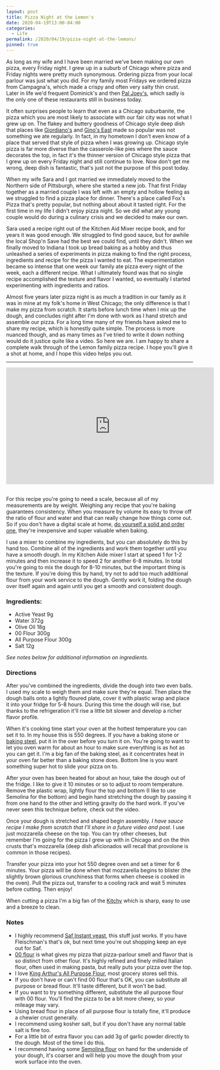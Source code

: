 ```yaml
---
layout: post
title: Pizza Night at the Lemon's
date: 2020-04-19T13:00-04:00
categories:
  - Life
permalink: /2020/04/19/pizza-night-at-the-lemons/
pinned: true
---
```


As long as my wife and I have been married we've been making our own pizza, every Friday night. I grew up in a suburb of Chicago where pizza and Friday nights were pretty much synonymous. Ordering pizza from your local parlour was just what you did. For my family most Fridays we ordered pizza from Campagna's, which made a crispy and often very salty thin crust. Later in life we'd frequent Dominick's and then [Pal Joey's](https://www.paljoeys.com), which sadly is the only one of these restaurants still in business today.

It often surprises people to learn that even as a Chicago suburbanite, the pizza which you are most likely to associate with our fair city was not what I grew up on.  The flakey and buttery goodness of Chicago style deep dish that places like [Giordiano's](https://giordanos.com) and [Gino's East](https://www.ginoseast.com) made so popular was not something we ate regularly. In fact, in my hometown I don't even know of a place that served that style of pizza when I was growing up.  Chicago style pizza is far more diverse than the casserole-like pies where the sauce decorates the top, in fact it's the thinner version of Chicago style pizza that I grew up on every Friday night and still continue to love. Now don't get me wrong, deep dish is fantastic, that's just not the purpose of this post today.

When my wife Sara and I got married we immediately moved to the Northern side of Pittsburgh, where she started a new job. That first Friday together as a married couple I was left with an empty and hollow feeling as we struggled to find a pizza place for dinner. There's a place called Fox's Pizza that's pretty popular, but nothing about about it tasted right. For the first time in my life I didn't enjoy pizza night.  So we did what any young couple would do during a culinary crisis and we decided to make our own.

<!-- excerpt -->

Sara used a recipe right out of the Kitchen Aid Mixer recipe book, and for years it was good enough. We struggled to find good sauce, but for awhile the local Shop'n Save had the best we could find, until they didn't. When we finally moved to Indiana I took up bread baking as a hobby and thus unleashed a series of experiments in pizza making to find the right process, ingredients and recipe for the pizza I wanted to eat. The experimentation became so intense that one week our family ate pizza every night of the week, each a different recipe. What I ultimately found was that no single recipe accomplished the texture and flavor I wanted, so eventually I started experimenting with ingredients and ratios.

Almost five years later pizza night is as much a tradition in our family as it was in mine at my folk's home in West Chicago; the only difference is that I make my pizza from scratch. It starts before lunch time when I mix up the dough, and concludes right after I'm done with work as I hand stretch and assemble our pizza. For a long time many of my friends have asked me to share my recipe, which is honestly quite simple. The process is more nuanced though, and as many times as I've tried to write it down nothing would do it justice quite like a video. So here we are. I am happy to share a complete walk through of the Lemon family pizza recipe. I hope you'll give it a shot at home, and I hope this video helps you out.

---

<div class="text-center">
    <iframe width="560" height="315" src="https://www.youtube.com/embed/_UL-A-Gvlr8" frameborder="0" allow="accelerometer; autoplay; encrypted-media; gyroscope; picture-in-picture" allowfullscreen></iframe>
</div>
<br />

For this recipe you're going to need a scale, because all of my measurements are by weight. Weighing any recipe that you're baking guarantees consistency. When you measure by volume its easy to throw off the ratio of flour and water and that can really change how things come out.  So if you don't have a digital scale at home, [do yourself a solid and order one](https://amzn.to/3aw7Qd2), they're inexpensive and super valuable when baking.

I use a mixer to combine my ingredients, but you can absolutely do this by hand too. Combine all of the ingredients and work them together until you have a smooth dough. In my Kitchen Aide mixer I start at speed 1 for 1-2 minutes and then increase it to speed 2 for another 6-8 minutes. In total you're going to mix the dough for 8-10 minutes, but the important thing is the texture. If you're doing this by hand, try not to add too much additional flour from your work service to the dough. Gently work it, folding the dough over itself again and again until you get a smooth and consistent dough.

### Ingredients:

* Active Yeast 9g
* Water 372g
* Olive Oil 18g
* 00 Flour 300g
* All Purpose Flour 300g
* Salt 12g

_See notes below for additional information on ingredients._

### Directions

After you've combined the ingredients, divide the dough into two even balls. I used my scale to weigh them and make sure they're equal. Then place the dough balls onto a lightly floured plate, cover it with plastic wrap and place it into your fridge for 5-8 hours. During this time the dough will rise, but thanks to the refrigeration it'll rise a little bit slower and develop a richer flavor profile.

When it's cooking time start your oven at the hottest temperature you can set it to. In my house this is 550 degrees. If you have a baking stone or [baking steel](https://shop.bakingsteel.com/collections/steels/products/baking-steel-3-8), put it in the over before you turn it on.  You're going to want to let you oven warm for about an hour to make sure everything is as hot as you can get it. I'm a big fan of the baking steel, as it concentrates heat in your oven far better than a baking stone does. Bottom line is you want something super hot to slide your pizza on to.

After your oven has been heated for about an hour, take the dough out of the fridge. I like to give it 10 minutes or so to adjust to room temperature. Remove the plastic wrap, lightly flour the top and bottom (I like to use Semolina for the bottom) and begin hand stretching the dough by passing it from one hand to the other and letting gravity do the hard work. If you've never seen this technique before, check out the video.

Once your dough is stretched and shaped begin assembly. _I have sauce recipe I make from scratch that I'll share in a future video and post._ I use just mozzarella cheese on the top. You can try other cheeses, but remember I'm going for the pizza I grew up with in Chicago and on the thin crusts that's mozzarella (deep dish aficionados will recall that provolone is common in those recipes).

Transfer your pizza into your hot 550 degree oven and set a timer for 6 minutes. Your pizza will be done when that mozzarella begins to blister (the slightly brown glorious crunchiness that forms when cheese is cooked in the oven).  Pull the pizza out, transfer to a cooling rack and wait 5 minutes before cutting. Then enjoy!

When cutting a pizza I'm a big fan of the [Kitchy](https://amzn.to/2x5SRc0) which is sharp, easy to use and a breeze to clean.

### Notes

* I highly recommend [Saf Instant yeast](https://shop.kingarthurflour.com/items/saf-red-instant-yeast-16-oz), this stuff just works. If you have Fleischman's that's ok, but next time you're out shopping keep an eye out for Saf.
* [00 flour](https://amzn.to/3bI2rRG) is what gives my pizza that pizza-parlour smell and flavor that is so distinct from other flour. It's highly refined and finely milled Italian flour, often used in making pasta, but really puts your pizza over the top.
* I love [King Arthur's All Purpose Flour](https://shop.kingarthurflour.com/items/king-arthur-unbleached-all-purpose-flour-5-lb), most grocery stores sell this.
* If you don't have or can't find 00 flour that's OK, you can substitute all purpose or bread flour. It'll taste different, but it won't be bad.
* If you want to try something different, substitute the all purpose flour with 00 flour. You'll find the pizza to be a bit more chewy, so your mileage may vary.
* Using bread flour in place of all purpose flour is totally fine, it'll produce a chewier crust generally.
* I recommend using kosher salt, but if you don't have any normal table salt is fine too.
* For a little bit of extra flavor you can add 3g of garlic powder directly to the dough. Most of the time I do this.
* I recommend having some [Semolina flour](https://amzn.to/3cX82np) on hand for the underside of your dough, it's coarser and will help you move the dough from your work surface into the oven.
